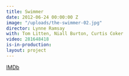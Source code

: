 ```yaml
---
title: Swimmer
date: 2012-06-24 00:00:00 Z
image: "/uploads/the-swimmer-02.jpg"
director: Lynne Ramsay
with: Tom Litten, Niall Burton, Curtis Coker
video: 281648418
is-in-production: 
layout: project
---
```


[IMDb](https://www.imdb.com/title/tt2149702/?ref_=nv_sr_srsg_10_tt_8_nm_0_q_the%2520swimmer)